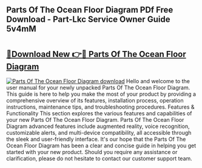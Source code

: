 ## Parts Of The Ocean Floor Diagram PDf Free Download - Part-Lkc Service Owner Guide 5v4mM

# <h2><a href="http://dfldi09.blite.top/?on=Parts+Of+The+Ocean+Floor+Diagram">🔗Download New 👉🔴 Parts Of The Ocean Floor Diagram</a></h2>

[![Parts Of The Ocean Floor Diagram download](https://i.imgur.com/lujVjoI.png)](http://dfldi09.blite.top/?on=Parts+Of+The+Ocean+Floor+Diagram)
Hello and welcome to the user manual for your newly unpacked Parts Of The Ocean Floor Diagram. This guide is here to help you make the most of your product by providing a comprehensive overview of its features, installation process, operation instructions, maintenance tips, and troubleshooting procedures. Features & Functionality This section explores the various features and capabilities of your new Parts Of The Ocean Floor Diagram. Parts Of The Ocean Floor Diagram advanced features include augmented reality, voice recognition, customizable alerts, and multi-device compatibility, all accessible through the sleek and user-friendly interface. It's our hope that the Parts Of The Ocean Floor Diagram has been a clear and concise guide in helping you get started with your new product. Should you require any assistance or clarification, please do not hesitate to contact our customer support team.
